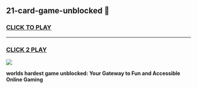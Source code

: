 
## 21-card-game-unblocked 👋
<h3>
<a href="https://premium.freeplayer.one?title=21-card-game-unblocked&ref=14F">CLICK TO PLAY</a></h3>
<hr>

<h3>
<a href="https://premium.freeplayer.one?title=21-card-game-unblocked&ref=14F">CLICK 2 PLAY</a>
  
</h3>

<a href="https://premium.freeplayer.one?title=21-card-game-unblocked&ref=12F/"><img src="https://clearcache.store/games.png"></a>


**worlds hardest game unblocked: Your Gateway to Fun and Accessible Online Gaming**

